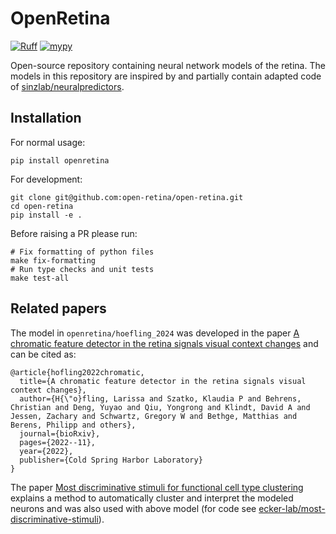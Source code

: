 # OpenRetina

[![Ruff](https://img.shields.io/endpoint?url=https://raw.githubusercontent.com/astral-sh/ruff/main/assets/badge/v2.json)](https://github.com/astral-sh/ruff)
[![mypy](https://img.shields.io/badge/type%20checked-mypy-039dfc)](https://github.com/python/mypy)

Open-source repository containing neural network models of the retina.
The models in this repository are inspired by and partially contain adapted code of [sinzlab/neuralpredictors](https://github.com/sinzlab/neuralpredictors).

## Installation

For normal usage:

```
pip install openretina
```

For development:

```
git clone git@github.com:open-retina/open-retina.git
cd open-retina
pip install -e .
```

Before raising a PR please run:
```
# Fix formatting of python files
make fix-formatting
# Run type checks and unit tests
make test-all
```

## Related papers

The model in `openretina/hoefling_2024` was developed in the paper [A chromatic feature detector in the retina signals visual context changes](https://www.biorxiv.org/content/10.1101/2022.11.30.518492.abstract) and can be cited as:

```
@article{hofling2022chromatic,
  title={A chromatic feature detector in the retina signals visual context changes},
  author={H{\"o}fling, Larissa and Szatko, Klaudia P and Behrens, Christian and Deng, Yuyao and Qiu, Yongrong and Klindt, David A and Jessen, Zachary and Schwartz, Gregory W and Bethge, Matthias and Berens, Philipp and others},
  journal={bioRxiv},
  pages={2022--11},
  year={2022},
  publisher={Cold Spring Harbor Laboratory}
}
```

The paper [Most discriminative stimuli for functional cell type clustering](https://openreview.net/forum?id=9W6KaAcYlr) explains a method to automatically cluster and interpret the modeled neurons and was also used with above model (for code see [ecker-lab/most-discriminative-stimuli](https://github.com/ecker-lab/most-discriminative-stimuli)).
